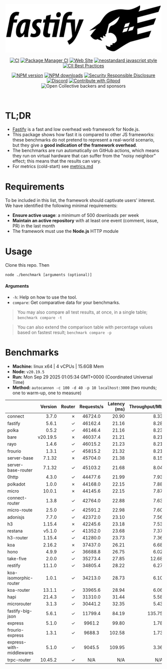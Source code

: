 <div align="center"> <a href="https://fastify.dev/">
    <img
      src="https://github.com/fastify/graphics/raw/HEAD/fastify-landscape-outlined.svg"
      width="650"
      height="auto"
    />
  </a>
</div>

<div align="center">

[![CI](https://github.com/fastify/fastify/actions/workflows/ci.yml/badge.svg?branch=main)](https://github.com/fastify/fastify/actions/workflows/ci.yml)
[![Package Manager
CI](https://github.com/fastify/fastify/workflows/package-manager-ci/badge.svg?branch=main)](https://github.com/fastify/fastify/actions/workflows/package-manager-ci.yml)
[![Web
SIte](https://github.com/fastify/fastify/workflows/website/badge.svg?branch=main)](https://github.com/fastify/fastify/actions/workflows/website.yml)
[![neostandard javascript style](https://img.shields.io/badge/code_style-neostandard-brightgreen?style=flat)](https://github.com/neostandard/neostandard)
[![CII Best Practices](https://bestpractices.coreinfrastructure.org/projects/7585/badge)](https://bestpractices.coreinfrastructure.org/projects/7585)

</div>

<div align="center">

[![NPM
version](https://img.shields.io/npm/v/fastify.svg?style=flat)](https://www.npmjs.com/package/fastify)
[![NPM
downloads](https://img.shields.io/npm/dm/fastify.svg?style=flat)](https://www.npmjs.com/package/fastify)
[![Security Responsible
Disclosure](https://img.shields.io/badge/Security-Responsible%20Disclosure-yellow.svg)](https://github.com/fastify/fastify/blob/main/SECURITY.md)
[![Discord](https://img.shields.io/discord/725613461949906985)](https://discord.gg/fastify)
[![Contribute with Gitpod](https://img.shields.io/badge/Contribute%20with-Gitpod-908a85?logo=gitpod&color=blue)](https://gitpod.io/#https://github.com/fastify/fastify)
![Open Collective backers and sponsors](https://img.shields.io/opencollective/all/fastify)

</div>

<br />

# TL;DR

* [Fastify](https://github.com/fastify/fastify) is a fast and low overhead web framework for Node.js.
* This package shows how fast it is compared to other JS frameworks: these benchmarks do not pretend to represent a real-world scenario, but they give a **good indication of the framework overhead**.
* The benchmarks are run automatically on GitHub actions, which means they run on virtual hardware that can suffer from the "noisy neighbor" effect; this means that the results can vary.
* For metrics (cold-start) see [metrics.md](./METRICS.md)

# Requirements

To be included in this list, the framework should captivate users' interest. We have identified the following minimal requirements:
- **Ensure active usage**: a minimum of 500 downloads per week
- **Maintain an active repository** with at least one event (comment, issue, PR) in the last month
- The framework must use the **Node.js** HTTP module

# Usage

Clone this repo. Then

```
node ./benchmark [arguments (optional)]
```

#### Arguments

* `-h`: Help on how to use the tool.
* `compare`: Get comparative data for your benchmarks.

> You may also compare all test results, at once, in a single table; `benchmark compare -t`

> You can also extend the comparison table with percentage values based on fastest result; `benchmark compare -p`
# Benchmarks

* __Machine:__ linux x64 | 4 vCPUs | 15.6GB Mem
* __Node:__ `v20.19.5`
* __Run:__ Mon Sep 29 2025 01:05:34 GMT+0000 (Coordinated Universal Time)
* __Method:__ `autocannon -c 100 -d 40 -p 10 localhost:3000` (two rounds; one to warm-up, one to measure)

|                          | Version  | Router | Requests/s | Latency (ms) | Throughput/Mb |
| :--                      | --:      | --:    | :-:        | --:          | --:           |
| connect                  | 3.7.0    | ✗      | 46724.0    | 20.90        | 8.33          |
| fastify                  | 5.6.1    | ✓      | 46162.4    | 21.16        | 8.28          |
| polka                    | 0.5.2    | ✓      | 46146.4    | 21.16        | 8.23          |
| bare                     | v20.19.5 | ✗      | 46037.4    | 21.21        | 8.21          |
| rayo                     | 1.4.6    | ✓      | 46015.2    | 21.23        | 8.21          |
| frourio                  | 1.3.1    | ✓      | 45815.2    | 21.32        | 8.21          |
| server-base              | 7.1.32   | ✗      | 45704.0    | 21.38        | 8.15          |
| server-base-router       | 7.1.32   | ✓      | 45103.2    | 21.68        | 8.04          |
| 0http                    | 4.3.0    | ✓      | 44477.6    | 21.99        | 7.93          |
| polkadot                 | 1.0.0    | ✗      | 44168.0    | 22.15        | 7.88          |
| micro                    | 10.0.1   | ✗      | 44145.6    | 22.15        | 7.87          |
| connect-router           | 1.3.8    | ✓      | 42764.0    | 22.88        | 7.63          |
| micro-route              | 2.5.0    | ✓      | 42591.2    | 22.98        | 7.60          |
| adonisjs                 | 7.7.0    | ✓      | 42372.0    | 23.10        | 7.56          |
| h3                       | 1.15.4   | ✗      | 42245.6    | 23.18        | 7.53          |
| restana                  | v5.1.0   | ✓      | 41352.0    | 23.68        | 7.37          |
| h3-router                | 1.15.4   | ✓      | 41280.0    | 23.73        | 7.36          |
| koa                      | 2.16.2   | ✗      | 37437.0    | 26.21        | 6.68          |
| hono                     | 4.9.9    | ✓      | 36688.8    | 26.75        | 6.02          |
| take-five                | 2.0.0    | ✓      | 35273.4    | 27.85        | 12.68         |
| restify                  | 11.1.0   | ✓      | 34805.4    | 28.22        | 6.27          |
| koa-isomorphic-router    | 1.0.1    | ✓      | 34213.0    | 28.73        | 6.10          |
| koa-router               | 13.1.1   | ✓      | 33965.6    | 28.94        | 6.06          |
| hapi                     | 21.4.3   | ✓      | 31310.0    | 31.44        | 5.58          |
| microrouter              | 3.1.3    | ✓      | 30441.2    | 32.35        | 5.43          |
| fastify-big-json         | 5.6.1    | ✓      | 11799.4    | 84.19        | 135.75        |
| express                  | 5.1.0    | ✓      | 9961.2     | 99.80        | 1.78          |
| frourio-express          | 1.3.1    | ✓      | 9688.3     | 102.58       | 1.73          |
| express-with-middlewares | 5.1.0    | ✓      | 9045.5     | 109.95       | 3.36          |
| trpc-router              | 10.45.2  | ✓      | N/A        | N/A          | N/A           |
